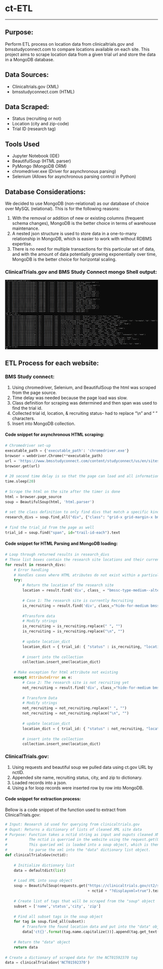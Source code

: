 # ct-ETL
---

## Purpose: 
Perform ETL process on location data from clinicaltrials.gov and bmsstudyconnect.com to compare locations available on each site.  This project aims to scrape location data from a given trial url and store the data in a MongoDB database.   

## Data Sources:
- Clinicaltrials.gov (XML)
- bmsstudyconnect.com (HTML)

## Data Scraped:
- Status (recruiting or not)
- Location (city and zip-code)
- Trial ID (research tag)

## Tools Used
- Jupyter Notebook (IDE)
- BeautifulSoup (HTML parser)
- PyMongo (MongoDB ORM)
- chromedriver.exe (Driver for asynchronous parsing)
- Selenium (Allows for asynchronous parsing control in Python)

## Database Considerations:
We decided to use MongoDB (non-relational) as our database of choice over MySQL (relational).  This is for the following reasons:
1. With the removal or addition of new or existing columns (frequent schema changes), MongoDB is the better choice in terms of warehouse maintenance.
2. A nested json structure is used to store data in a one-to-many relationship in MongoDB, which is easier to work with without RDBMS expertise.
3. There is no need for multiple transactions for this particular set of data, and with the amount of data potentially growing exponentially over time, MongoDB is the better choice for horizontal scaling.

### ClinicalTrials.gov and BMS Study Connect mongo Shell output:
![Database Ouput](readme_assets/collection.png)

## ETL Process for each website:

### BMS Study connect:
1. Using chromedriver, Selenium, and BeautifulSoup the html was scraped from the page source.
2. Time delay was needed because the page load was slow.
3. Class definition for scraping was determined and then span was used to find the trial id.
4. Collected trial id, location, & recruiting status- had to replace “\n” and “ ” characters.
5. Insert into MongoDB collection.

#### Code snippet for asynchronous HTML scraping:
```python
# Chromedriver set-up
executable_path = {'executable_path': 'chromedriver.exe'}
browser = webdriver.Chrome(**executable_path)
url = 'https://www.bmsstudyconnect.com/content/studyconnect/us/en/sites-list.html?id=NCT01357668&language=en&geo_lati=&geo_long=&location='
browser.get(url)

# 20 second time delay is so that the page can load and all information can be scraped
time.sleep(20)

# Scrape the html on the site after the timer is done
html = browser.page_source
soup = BeautifulSoup(html, 'html.parser')

# set the class definition to only find divs that match a specific kind of class
research_divs = soup.find_all("div", {"class": "grid-x grid-margin-x bmssc-result-item bmssc-site-result"})

# find the trial_id from the page as well
trial_id = soup.find("span", id="trail-id-each").text
```

#### Code snippet for HTML Parsing and MongoDB loading:
```python
# Loop through returned results in research_divs
# These list boxes contain the research site locations and their current recruitment status
for result in research_divs:
    # Error handling
    # Handles cases where HTML atributes do not exist within a particular result in the research_divs list
    try:
        # Return the location of the research site
        location = result.find('div', class_ = "bmssc-type-medium--alternate bmssc-color-dark-grey").text
        
        # Case 1: The research site is currently Recruiting
        is_recruiting = result.find('div', class_="hide-for-medium bmssc-status--indicator is-recruiting active").text
        
        #Transform data
        # Modify strings
        is_recruiting = is_recruiting.replace(" ", "")
        is_recruiting = is_recruiting.replace("\n", "")
        
        # update location_dict
        location_dict = { trial_id: { "status" : is_recruiting, "location": location} }

        # insert into the collection
        collection.insert_one(location_dict)
    
    # Make exception for html attribute not existing
    except AttributeError as e:
        # Case 2: The research site is not recruiting yet 
        not_recruiting = result.find('div', class_="hide-for-medium bmssc-status--indicator is-notyetrecruiting active").text
        
        # Transform Data
        # Modify strings
        not_recruiting = not_recruiting.replace(" ", "")
        not_recruiting = not_recruiting.replace("\n", "")
        
        # update location_dict
        location_dict = { trial_id: { "status" : not_recruiting, "location": location} }
        
        # insert into the collection
        collection.insert_one(location_dict)
```

### ClinicalTrials.gov:
1. Using requests and beautiful soup we pulled data using ct.gov URL by nctID.
2. Appended site name, recruiting status, city, and zip to dictionary. 
3. Loaded records into a json.
4. Using a for loop records were inserted row by row into MongoDB.

#### Code snippet for extraction process:
Bellow is a code snippet of the function used to extract from ClinicalTrials.gov:
```python
# Input: Research id used for querying from clinicaltrials.gov
# Ouput: Returns a dictionary of lists of cleaned XML site data
# Purpose: Function takes a nctid string as input and ouputs cleaned XML data.
#          The nctid is querried in the website using the request.get(URL) method.
#          This queried xml is loaded into a soup object, which is then used
#          to parse the xml into the "data" dictionary list object.
def clinicalTrialsGov(nctid):
    
    # Initialize dictionary list
    data = defaultdict(list)
    
    # Load XML into soup object
    soup = BeautifulSoup(requests.get("https://clinicaltrials.gov/ct2/show/"\
                                      + nctid + "?displayxml=true").text, "xml")
    
    # Create list of tags that will be scraped from the "soup" object
    subset = ['name','status','city', 'zip']
    
    # Find all subset tags in the soup object
    for tag in soup.find_all(subset):
        # Transform the found location data and put into the "data" object
        data['ct{}'.format(tag.name.capitalize())].append(tag.get_text(strip=True))
    
    # Return the "data" object
    return data

# Create a dictionary of scraped data for the NCT01592370 tag
data = clinicalTrialsGov('NCT01592370')
```



 




